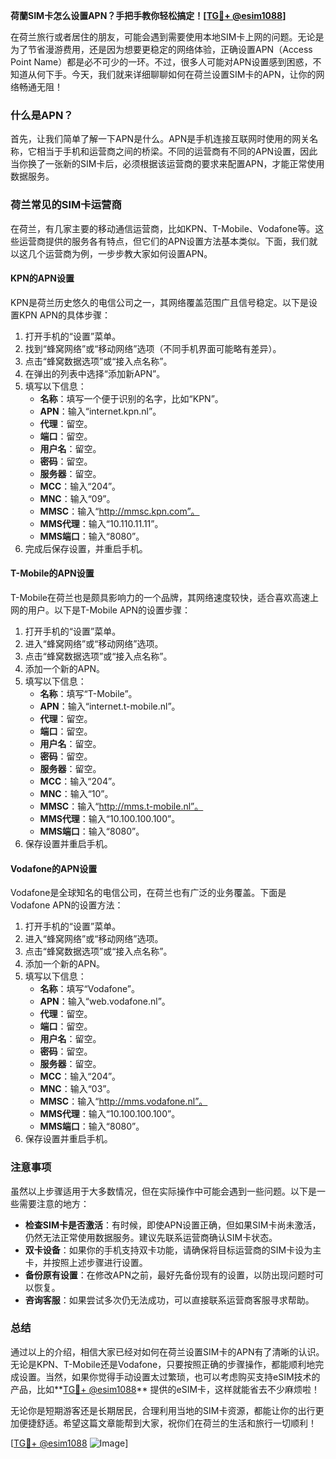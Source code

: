**荷蘭SIM卡怎么设置APN？手把手教你轻松搞定！[[TG💪+ @esim1088](https://t.me/s/esim1088)]**

在荷兰旅行或者居住的朋友，可能会遇到需要使用本地SIM卡上网的问题。无论是为了节省漫游费用，还是因为想要更稳定的网络体验，正确设置APN（Access Point Name）都是必不可少的一环。不过，很多人可能对APN设置感到困惑，不知道从何下手。今天，我们就来详细聊聊如何在荷兰设置SIM卡的APN，让你的网络畅通无阻！

### 什么是APN？

首先，让我们简单了解一下APN是什么。APN是手机连接互联网时使用的网关名称，它相当于手机和运营商之间的桥梁。不同的运营商有不同的APN设置，因此当你换了一张新的SIM卡后，必须根据该运营商的要求来配置APN，才能正常使用数据服务。

### 荷兰常见的SIM卡运营商

在荷兰，有几家主要的移动通信运营商，比如KPN、T-Mobile、Vodafone等。这些运营商提供的服务各有特点，但它们的APN设置方法基本类似。下面，我们就以这几个运营商为例，一步步教大家如何设置APN。

#### KPN的APN设置

KPN是荷兰历史悠久的电信公司之一，其网络覆盖范围广且信号稳定。以下是设置KPN APN的具体步骤：

1. 打开手机的“设置”菜单。
2. 找到“蜂窝网络”或“移动网络”选项（不同手机界面可能略有差异）。
3. 点击“蜂窝数据选项”或“接入点名称”。
4. 在弹出的列表中选择“添加新APN”。
5. 填写以下信息：
   - **名称**：填写一个便于识别的名字，比如“KPN”。
   - **APN**：输入“internet.kpn.nl”。
   - **代理**：留空。
   - **端口**：留空。
   - **用户名**：留空。
   - **密码**：留空。
   - **服务器**：留空。
   - **MCC**：输入“204”。
   - **MNC**：输入“09”。
   - **MMSC**：输入“http://mmsc.kpn.com”。
   - **MMS代理**：输入“10.110.11.11”。
   - **MMS端口**：输入“8080”。
6. 完成后保存设置，并重启手机。

#### T-Mobile的APN设置

T-Mobile在荷兰也是颇具影响力的一个品牌，其网络速度较快，适合喜欢高速上网的用户。以下是T-Mobile APN的设置步骤：

1. 打开手机的“设置”菜单。
2. 进入“蜂窝网络”或“移动网络”选项。
3. 点击“蜂窝数据选项”或“接入点名称”。
4. 添加一个新的APN。
5. 填写以下信息：
   - **名称**：填写“T-Mobile”。
   - **APN**：输入“internet.t-mobile.nl”。
   - **代理**：留空。
   - **端口**：留空。
   - **用户名**：留空。
   - **密码**：留空。
   - **服务器**：留空。
   - **MCC**：输入“204”。
   - **MNC**：输入“10”。
   - **MMSC**：输入“http://mms.t-mobile.nl”。
   - **MMS代理**：输入“10.100.100.100”。
   - **MMS端口**：输入“8080”。
6. 保存设置并重启手机。

#### Vodafone的APN设置

Vodafone是全球知名的电信公司，在荷兰也有广泛的业务覆盖。下面是Vodafone APN的设置方法：

1. 打开手机的“设置”菜单。
2. 进入“蜂窝网络”或“移动网络”选项。
3. 点击“蜂窝数据选项”或“接入点名称”。
4. 添加一个新的APN。
5. 填写以下信息：
   - **名称**：填写“Vodafone”。
   - **APN**：输入“web.vodafone.nl”。
   - **代理**：留空。
   - **端口**：留空。
   - **用户名**：留空。
   - **密码**：留空。
   - **服务器**：留空。
   - **MCC**：输入“204”。
   - **MNC**：输入“03”。
   - **MMSC**：输入“http://mms.vodafone.nl”。
   - **MMS代理**：输入“10.100.100.100”。
   - **MMS端口**：输入“8080”。
6. 保存设置并重启手机。

### 注意事项

虽然以上步骤适用于大多数情况，但在实际操作中可能会遇到一些问题。以下是一些需要注意的地方：

- **检查SIM卡是否激活**：有时候，即使APN设置正确，但如果SIM卡尚未激活，仍然无法正常使用数据服务。建议先联系运营商确认SIM卡状态。
- **双卡设备**：如果你的手机支持双卡功能，请确保将目标运营商的SIM卡设为主卡，并按照上述步骤进行设置。
- **备份原有设置**：在修改APN之前，最好先备份现有的设置，以防出现问题时可以恢复。
- **咨询客服**：如果尝试多次仍无法成功，可以直接联系运营商客服寻求帮助。

### 总结

通过以上的介绍，相信大家已经对如何在荷兰设置SIM卡的APN有了清晰的认识。无论是KPN、T-Mobile还是Vodafone，只要按照正确的步骤操作，都能顺利地完成设置。当然，如果你觉得手动设置太过繁琐，也可以考虑购买支持eSIM技术的产品，比如**[TG💪+ @esim1088](https://t.me/s/esim1088)** 提供的eSIM卡，这样就能省去不少麻烦啦！

无论你是短期游客还是长期居民，合理利用当地的SIM卡资源，都能让你的出行更加便捷舒适。希望这篇文章能帮到大家，祝你们在荷兰的生活和旅行一切顺利！

[[TG💪+ @esim1088](https://t.me/s/esim1088) ![Image](https://i.postimg.cc/4NQfJmqS/Snipaste-2025-05-13-00-14-12.png)]
